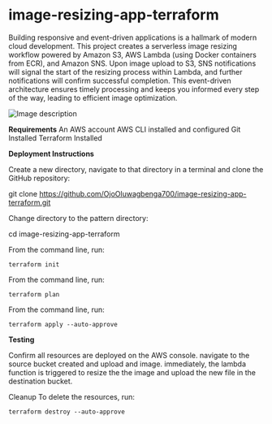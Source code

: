 # image-resizing-app-terraform

Building responsive and event-driven applications is a hallmark of modern cloud development. This project creates a serverless image resizing workflow powered by Amazon S3, AWS Lambda (using Docker containers from ECR), and Amazon SNS. Upon image upload to S3, SNS notifications will signal the start of the resizing process within Lambda, and further notifications will confirm successful completion. This event-driven architecture ensures timely processing and keeps you informed every step of the way, leading to efficient image optimization.

![Image description](https://dev-to-uploads.s3.amazonaws.com/uploads/articles/uzrnkkl4lz1xq7mx9kf6.png)



**Requirements**
 An AWS account
 AWS CLI installed and configured
 Git Installed
 Terraform Installed

**Deployment Instructions**

Create a new directory, navigate to that directory in a terminal and clone the GitHub repository:

git clone https://github.com/OjoOluwagbenga700/image-resizing-app-terraform.git

Change directory to the pattern directory:

cd image-resizing-app-terraform

From the command line, run:

```
terraform init
```

From the command line, run:

```
terraform plan
```

From the command line, run:

```
terraform apply --auto-approve
```

**Testing**

Confirm all resources are deployed on the AWS console. navigate to the source bucket created and upload and image. immediately, the lambda function is triggered to resize the the image and upload the new file in the destination bucket.

Cleanup
To delete the resources, run:

```
terraform destroy --auto-approve
```
